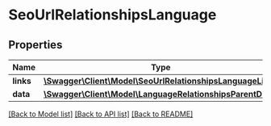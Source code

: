 # SeoUrlRelationshipsLanguage

## Properties
Name | Type | Description | Notes
------------ | ------------- | ------------- | -------------
**links** | [**\Swagger\Client\Model\SeoUrlRelationshipsLanguageLinks**](SeoUrlRelationshipsLanguageLinks.md) |  | [optional] 
**data** | [**\Swagger\Client\Model\LanguageRelationshipsParentData**](LanguageRelationshipsParentData.md) |  | [optional] 

[[Back to Model list]](../../README.md#documentation-for-models) [[Back to API list]](../../README.md#documentation-for-api-endpoints) [[Back to README]](../../README.md)

